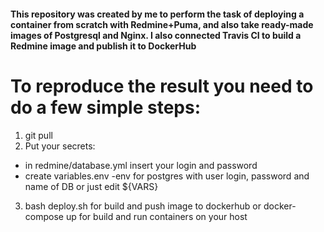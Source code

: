 #### This repository was created by me to perform the task of deploying a container from scratch with Redmine+Puma, and also take ready-made images of Postgresql and Nginx. I also connected Travis CI to build a Redmine image and publish it to DockerHub

# To reproduce the result you need to do a few simple steps:

1. git pull
2. Put your secrets:
  + in  redmine/database.yml insert your login and password
  + create variables.env -env for postgres with user login, password and name of DB or just edit ${VARS}
3. bash deploy.sh for build and push image to dockerhub or docker-compose up for build and run containers on your host
